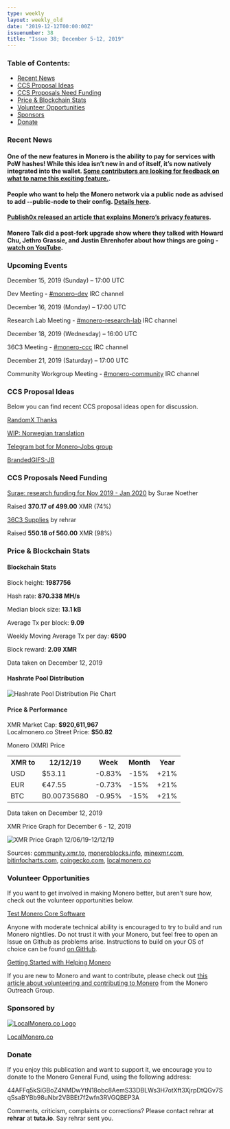 ```yaml
---
type: weekly
layout: weekly_old
date: "2019-12-12T00:00:00Z"
issuenumber: 38
title: "Issue 38; December 5-12, 2019"
---
```


<h3>Table of Contents:</h3>
<ul class="contents">
    <li><a href="#news">Recent News</a></li>
    <li><a href="#ideas">CCS Proposal Ideas</a></li>
    <li><a href="#proposals">CCS Proposals Need Funding</a></li>
    <li><a href="#stats">Price & Blockchain Stats</a></li>
    <li><a href="#volunteer">Volunteer Opportunities</a></li>
    <li><a href="#sponsor">Sponsors</a></li>
    <li><a href="#donate">Donate</a></li>
</ul>

<h3 id="news">Recent News</h3>

<div class="newsbyte">
    <h4>One of the new features in Monero is the ability to pay for services with PoW hashes! While this idea isn’t new in and of itself, it’s now natively integrated into the wallet. <a href="https://www.reddit.com/r/Monero/comments/e9ix5r/cool_sexy_name_for_the_new_pay_rpc_thing/" target="_blank">Some contributors are looking for feedback on what to name this exciting feature.</a>.
    </h4>
</div>

<div class="newsbyte">
    <h4>People who want to help the Monero network via a public node as advised to add --public-node to their config. <a href="https://www.reddit.com/r/Monero/comments/e84zo8/public_rpc_node_providers_remote_node_providers/" target="_blank">Details here</a>.
    </h4>
</div>

<div class="newsbyte">
    <h4><a href="https://www.publish0x.com/treepi/how-moneros-privacy-features-actually-keep-your-information-xezvyq" target="_blank">Publish0x released an article that explains Monero’s privacy features</a>.
    </h4>
</div>

<div class="newsbyte">
    <h4>Monero Talk did a post-fork upgrade show where they talked with Howard Chu, Jethro Grassie, and Justin Ehrenhofer about how things are going - <a href="https://youtu.be/5xDPSCEwvZU" target="_blank">watch on YouTube</a>.
    </h4>
</div>



<h3 id="events">Upcoming Events</h3>

<div class="event">
    <p class="date" markdown="1">December 15, 2019 (Sunday) – 17:00 UTC</p>
    <p markdown="1">Dev Meeting - <a href="irc://chat.freenode.net/#monero-dev" target="_blank">#monero-dev</a> IRC channel</p>
</div>

<div class="event">
    <p class="date" markdown="1">December 16, 2019 (Monday) – 17:00 UTC</p>
    <p markdown="1">Research Lab Meeting - <a href="irc://chat.freenode.net/#monero-research-lab" target="_blank">#monero-research-lab</a> IRC channel</p>
</div>

<div class="event">
    <p class="date" markdown="1">December 18, 2019 (Wednesday) – 16:00 UTC</p>
    <p markdown="1">36C3 Meeting - <a href="irc://chat.freenode.net/#monero-ccc" target="_blank">#monero-ccc</a> IRC channel</p>
</div>

<div class="event">
    <p class="date" markdown="1">December 21, 2019 (Saturday) – 17:00 UTC</p>
    <p markdown="1">Community Workgroup Meeting - <a href="irc://chat.freenode.net/#monero-community" target="_blank">#monero-community</a> IRC channel</p>
</div>

<h3 id="ideas">CCS Proposal Ideas</h3>

<p>Below you can find recent CCS proposal ideas open for discussion.</p>

<div class="proposal">
<p><a href="https://repo.getmonero.org/monero-project/ccs-proposals/merge_requests/107" target="_blank">RandomX Thanks</a></p>
</div>

<div class="proposal">
<p><a href="https://repo.getmonero.org/monero-project/ccs-proposals/merge_requests/102" target="_blank">WIP: Norwegian translation</a></p>
</div>

<div class="proposal">
<p><a href="https://repo.getmonero.org/monero-project/ccs-proposals/merge_requests/91" target="_blank">Telegram bot for Monero-Jobs group</a></p>
</div>

<div class="proposal">
<p><a href="https://repo.getmonero.org/monero-project/ccs-proposals/merge_requests/88" target="_blank">BrandedGIFS-JB</a></p>
</div>

<h3 id="proposals">CCS Proposals Need Funding</h3>

<div class="proposal">
    <p><a href="https://ccs.getmonero.org/proposals/surae-q4-funding-2019.html" target="_blank">Surae: research funding for Nov 2019 - Jan 2020</a> by Surae Noether</p>
    <p>Raised <b>370.17 of 499.00</b> XMR (74%)</p>
</div>

<div class="proposal">
    <p><a href="https://ccs.getmonero.org/proposals/36c3.html" target="_blank">36C3 Supplies</a> by rehrar</p>
    <p>Raised <b>550.18 of 560.00</b> XMR (98%)</p>
</div>

<h3 id="stats">Price & Blockchain Stats</h3>

<h4 class="stat">Blockchain Stats</h4>

<div class="bcstats">
    <p>Block height: <b>1987756</b></p>
    <p>Hash rate: <b>870.338 MH/s</b></p>
    <p>Median block size: <b>13.1 kB</b></p>
    <p>Average Tx per block: <b>9.09</b></p>
    <p>Weekly Moving Average Tx per day: <b>6590</b></p>
    <p>Block reward: <b>2.09 XMR</b></p>
</div>
<p class="note">Data taken on December 12, 2019</p>

<h4 class="stat">Hashrate Pool Distribution</h4>
<p><img src="/img/hashrate-pool-distribution-1212.png" alt="Hashrate Pool Distribution Pie Chart"/></p>

<h4 class="stat">Price & Performance</h4>

<div class="price-intro">XMR Market Cap: <b>$920,611,967</b><br>Localmonero.co Street Price: <b>$50.82</b></div>

<p class="table-title">Monero (XMR) Price</p>
<table class="price-table">
  <tr class="row1">
    <th>XMR to</th>
    <th>12/12/19</th>
    <th>Week</th>
    <th>Month</th>
    <th>Year</th>
  </tr>
  <tr>
    <td data-th="XMR to">USD</td>
    <td data-th="12/12/19">$53.11</td>
    <td data-th="Week" class="red">-0.83%</td>
    <td data-th="Month" class="red">-15%</td>
    <td data-th="Year" class="green">+21%</td>
  </tr>
  <tr class="row3">
    <td data-th="XMR to">EUR</td>
    <td data-th="12/12/19">€47.55</td>
    <td data-th="Week" class="red">-0.73%</td>
    <td data-th="Month" class="red">-15%</td>
    <td data-th="Year" class="green">+21%</td>
  </tr>
  <tr>
    <td data-th="XMR to">BTC</td>
    <td data-th="12/12/19">B0.00735680</td>
    <td data-th="Week" class="red">-0.95%</td>
    <td data-th="Month" class="red">-15%</td>
    <td data-th="Year" class="green">+21%</td>
  </tr>
</table>
<p class="note">Data taken on December 12, 2019</p>

<p class="table-title">XMR Price Graph for December 6 - 12, 2019</p>

![XMR Price Graph 12/06/19-12/12/19](/img/weekly-chart-1212.png "XMR Price Graph 12/06/19-12/12/19") 

Sources: <a href="https://community.xmr.to/explorer/mainnet/" target="_blank">community.xmr.to</a>, <a href="https://moneroblocks.info/stats/transaction-stats" target="_blank">moneroblocks.info</a>, <a href="https://minexmr.com/pools.html" target="_blank">minexmr.com</a>, <a href="https://bitinfocharts.com/monero/" target="_blank">bitinfocharts.com</a>, <a href="https://www.coingecko.com/" target="_blank">coingecko.com</a>, <a href="https://localmonero.co/" target="_blank">localmonero.co</a>

<h3 id="volunteer">Volunteer Opportunities</h3>

<p>If you want to get involved in making Monero better, but aren’t sure how, check out the volunteer opportunities below.</p>

<div class="newsbyte">
    <p class="date"><a href="https://github.com/monero-project/monero" target="_blank">Test Monero Core Software</a></p>
    <p>Anyone with moderate technical ability is encouraged to try to build and run Monero nightlies. Do not trust it with your Monero, but feel free to open an Issue on Github as problems arise. Instructions to build on your OS of choice can be found <a href="https://github.com/monero-project/monero#compiling-monero-from-source" target="_blank">on GitHub</a>. </p>
</div>

<div class="newsbyte">
    <p class="date"><a href="https://github.com/monero-project/monero" target="_blank">Getting Started with Helping Monero</a></p>
    <p>If you are new to Monero and want to contribute, please check out <a href="https://www.monerooutreach.org/stories/getting-started-helping-monero.php" target="_blank">this article about volunteering and contributing to Monero</a> from the Monero Outreach Group. </p>
</div>

<h3 id="sponsor">Sponsored by</h3>

<p><a href="https://localmonero.co/" target="_blank"><img src="/img/localmonero-logo.png" alt="LocalMonero.co Logo" class="localmonero"></a></p>

<p class="text-center"><a href="https://localmonero.co/" target="_blank">LocalMonero.co</a></p>

<h3 id="donate">Donate</h3>

<p markdown="1">If you enjoy this publication and want to support it, we encourage you to donate to the Monero General Fund, using the following address:</p>

<p class="address" markdown="1">44AFFq5kSiGBoZ4NMDwYtN18obc8AemS33DBLWs3H7otXft3XjrpDtQGv7SqSsaBYBb98uNbr2VBBEt7f2wfn3RVGQBEP3A</p>

<!--p><a href="monero:44AFFq5kSiGBoZ4NMDwYtN18obc8AemS33DBLWs3H7otXft3XjrpDtQGv7SqSsaBYBb98uNbr2VBBEt7f2wfn3RVGQBEP3A" class="qr"><img src="/img/donate-monero.png"></a></p-->

Comments, criticism, complaints or corrections? Please contact rehrar at **rehrar** at **tuta.io**. Say rehrar sent you.